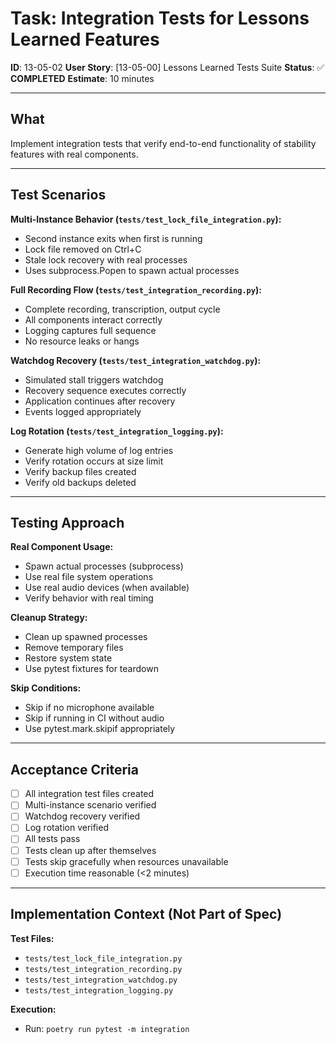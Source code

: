 # Task: Integration Tests for Lessons Learned Features

**ID**: 13-05-02
**User Story**: [13-05-00] Lessons Learned Tests Suite
**Status**: ✅ **COMPLETED**
**Estimate**: 10 minutes

---

## What

Implement integration tests that verify end-to-end functionality of stability features with real components.

---

## Test Scenarios

**Multi-Instance Behavior (`tests/test_lock_file_integration.py`):**
- Second instance exits when first is running
- Lock file removed on Ctrl+C
- Stale lock recovery with real processes
- Uses subprocess.Popen to spawn actual processes

**Full Recording Flow (`tests/test_integration_recording.py`):**
- Complete recording, transcription, output cycle
- All components interact correctly
- Logging captures full sequence
- No resource leaks or hangs

**Watchdog Recovery (`tests/test_integration_watchdog.py`):**
- Simulated stall triggers watchdog
- Recovery sequence executes correctly
- Application continues after recovery
- Events logged appropriately

**Log Rotation (`tests/test_integration_logging.py`):**
- Generate high volume of log entries
- Verify rotation occurs at size limit
- Verify backup files created
- Verify old backups deleted

---

## Testing Approach

**Real Component Usage:**
- Spawn actual processes (subprocess)
- Use real file system operations
- Use real audio devices (when available)
- Verify behavior with real timing

**Cleanup Strategy:**
- Clean up spawned processes
- Remove temporary files
- Restore system state
- Use pytest fixtures for teardown

**Skip Conditions:**
- Skip if no microphone available
- Skip if running in CI without audio
- Use pytest.mark.skipif appropriately

---

## Acceptance Criteria

- [ ] All integration test files created
- [ ] Multi-instance scenario verified
- [ ] Watchdog recovery verified
- [ ] Log rotation verified
- [ ] All tests pass
- [ ] Tests clean up after themselves
- [ ] Tests skip gracefully when resources unavailable
- [ ] Execution time reasonable (<2 minutes)

---

## Implementation Context (Not Part of Spec)

**Test Files:**
- `tests/test_lock_file_integration.py`
- `tests/test_integration_recording.py`
- `tests/test_integration_watchdog.py`
- `tests/test_integration_logging.py`

**Execution:**
- Run: `poetry run pytest -m integration`
